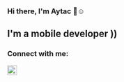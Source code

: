 ### Hi there, I'm Aytac 👋☺

## I'm a mobile developer ))

### Connect with me:

[<img align="left" alt="aytachuseynli"  width="22px" src="https://cdn.jsdelivr.net/npm/simple-icons@v3/icons/linkedin.svg" />][linkedin]

<br />


[website]: https://github.com/aytachuseynli
[facebook]: https://www.facebook.com/aytachuseynl1/
[linkedin]: https://www.linkedin.com/in/aytac1998/
